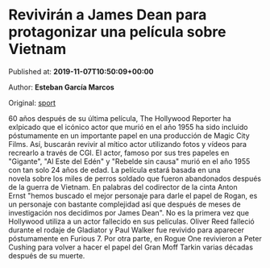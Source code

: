 
# Revivirán a James Dean para protagonizar una película sobre Vietnam

Published at: **2019-11-07T10:50:09+00:00**

Author: **Esteban García Marcos**

Original: [sport](https://www.sport.es/es/noticias/tecnologia/reviviran-james-dean-para-protagonizar-una-pelicula-sobre-vietnam-7717856)

60 años después de su última película, The Hollywood Reporter ha exlpicado que el icónico actor que murió en el año 1955 ha sido incluido póstumamente en un importante papel en una producción de Magic City Films. Así, buscarán revivir al mítico actor utilizando fotos y vídeos para recrearlo a través de CGI.
El actor, famoso por sus tres papeles en "Gigante", "Al Este del Edén" y "Rebelde sin causa" murió en el año 1955 con tan solo 24 años de edad. La película estará basada en una novela sobre los miles de perros soldado que fueron abandonados después de la guerra de Vietnam. En palabras del codirector de la cinta Anton Ernst "hemos buscado el mejor personaje para darle el papel de Rogan, es un personaje con bastante complejidad así que después de meses de investigación nos decidimos por James Dean".
No es la primera vez que Hollywood utiliza a un actor fallecido en sus películas. Oliver Reed falleció durante el rodaje de Gladiator y Paul Walker fue revivido para aparecer póstumamente en Furious 7. Por otra parte, en Rogue One revivieron a Peter Cushing para volver a hacer el papel del Gran Moff Tarkin varias décadas después de su muerte.
